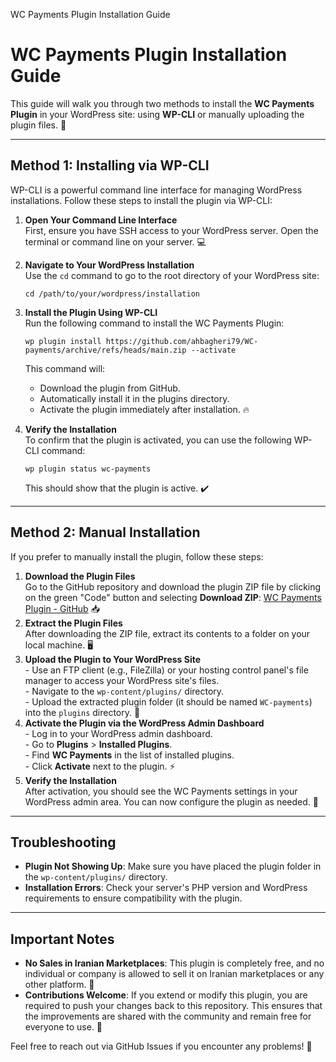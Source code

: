   WC Payments Plugin Installation Guide

WC Payments Plugin Installation Guide
=====================================

This guide will walk you through two methods to install the **WC Payments Plugin** in your WordPress site: using **WP-CLI** or manually uploading the plugin files. 🚀

* * *

Method 1: Installing via WP-CLI
-------------------------------

WP-CLI is a powerful command line interface for managing WordPress installations. Follow these steps to install the plugin via WP-CLI:

1.  **Open Your Command Line Interface**  
    First, ensure you have SSH access to your WordPress server. Open the terminal or command line on your server. 💻
2.  **Navigate to Your WordPress Installation**  
    Use the `cd` command to go to the root directory of your WordPress site:
    
        cd /path/to/your/wordpress/installation
    
3.  **Install the Plugin Using WP-CLI**  
    Run the following command to install the WC Payments Plugin:
    
        wp plugin install https://github.com/ahbagheri79/WC-payments/archive/refs/heads/main.zip --activate
    
    This command will:
    *   Download the plugin from GitHub.
    *   Automatically install it in the plugins directory.
    *   Activate the plugin immediately after installation. 🔥
4.  **Verify the Installation**  
    To confirm that the plugin is activated, you can use the following WP-CLI command:
    
        wp plugin status wc-payments
    
    This should show that the plugin is active. ✔️

* * *

Method 2: Manual Installation
-----------------------------

If you prefer to manually install the plugin, follow these steps:

1.  **Download the Plugin Files**  
    Go to the GitHub repository and download the plugin ZIP file by clicking on the green "Code" button and selecting **Download ZIP**: [WC Payments Plugin - GitHub](https://github.com/ahbagheri79/WC-payments) 📥
2.  **Extract the Plugin Files**  
    After downloading the ZIP file, extract its contents to a folder on your local machine. 🖥️
3.  **Upload the Plugin to Your WordPress Site**  
    \- Use an FTP client (e.g., FileZilla) or your hosting control panel's file manager to access your WordPress site's files.  
    \- Navigate to the `wp-content/plugins/` directory.  
    \- Upload the extracted plugin folder (it should be named `WC-payments`) into the `plugins` directory. 🔧
4.  **Activate the Plugin via the WordPress Admin Dashboard**  
    \- Log in to your WordPress admin dashboard.  
    \- Go to **Plugins** > **Installed Plugins**.  
    \- Find **WC Payments** in the list of installed plugins.  
    \- Click **Activate** next to the plugin. ⚡
5.  **Verify the Installation**  
    After activation, you should see the WC Payments settings in your WordPress admin area. You can now configure the plugin as needed. 🔑

* * *

Troubleshooting
---------------

*   **Plugin Not Showing Up**: Make sure you have placed the plugin folder in the `wp-content/plugins/` directory.
*   **Installation Errors**: Check your server's PHP version and WordPress requirements to ensure compatibility with the plugin.

* * *

Important Notes
---------------

*   **No Sales in Iranian Marketplaces**: This plugin is completely free, and no individual or company is allowed to sell it on Iranian marketplaces or any other platform. 🚫
*   **Contributions Welcome**: If you extend or modify this plugin, you are required to push your changes back to this repository. This ensures that the improvements are shared with the community and remain free for everyone to use. 🤝

Feel free to reach out via GitHub Issues if you encounter any problems! 💬
